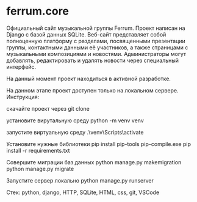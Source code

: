 # ferrum.core

Официальный сайт музыкальной группы Ferrum.
Проект написан на Django с базой данных SQLite.
Веб-сайт представляет собой полноценную платформу с разделами, посвященными презентации группы, контактными данными её участников,
а также страницами с музыкальными композициями и новостями.
Администраторы могут добавлять, редактировать и удалять новости через специальный интерфейс.

На данный момент проект находиться в активной разработке.

На данном этапе проект доступен только на локальном сервере.
Инструкция:

скачайте проект через git clone

установите вирутальную среду
python -m venv venv

запустите виртуальную среду
.\venv\Scripts\activate

Установите нужные библиотеки
pip install pip-tools 
pip-compile.exe
pip install -r requirements.txt

Совершите миграции баз данных
python manage.py makemigration
python manage.py migrate

Запустите сервер локально
python manage.py runserver


Стек: python, django, HTTP, SQLite, HTML, css, git,  VSCode
